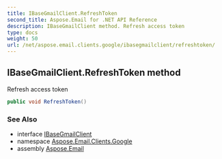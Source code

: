```yaml
---
title: IBaseGmailClient.RefreshToken
second_title: Aspose.Email for .NET API Reference
description: IBaseGmailClient method. Refresh access token
type: docs
weight: 50
url: /net/aspose.email.clients.google/ibasegmailclient/refreshtoken/
---
```

## IBaseGmailClient.RefreshToken method

Refresh access token

```csharp
public void RefreshToken()
```

### See Also

* interface [IBaseGmailClient](../)
* namespace [Aspose.Email.Clients.Google](../../ibasegmailclient/)
* assembly [Aspose.Email](../../../)


